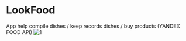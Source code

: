 # LookFood
App help compile dishes /  keep records dishes / buy products (YANDEX FOOD API)
![1](LookFood/catalogue.png)
